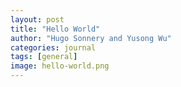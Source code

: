 ```yaml
---
layout: post
title: "Hello World"
author: "Hugo Sonnery and Yusong Wu"
categories: journal
tags: [general]
image: hello-world.png
---
```

